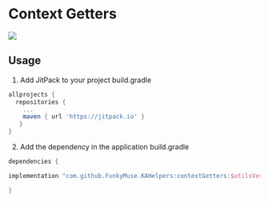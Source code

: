 # Context Getters

[![](https://jitpack.io/v/FunkyMuse/KAHelpers.svg)](https://jitpack.io/#FunkyMuse/KAHelpers)


## Usage
1. Add JitPack to your project build.gradle

```gradle
allprojects {
  repositories {
    ...
    maven { url 'https://jitpack.io' }
   }
}
```

2. Add the dependency in the application build.gradle

```gradle
dependencies {

implementation "com.github.FunkyMuse.KAHelpers:contextGetters:$utilsVersion"

}
```
    
